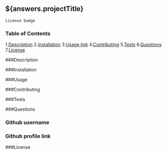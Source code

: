  ## ${answers.projectTitle}
    License badge

### Table of Contents
1.[Description](#desc)
2.[Installation](#install)
3.[Usage link](#use)
4.[Contributing](#contrib)
5.[Tests](#test)
6.[Questions](#quest)
7.[License](#license)

###<a name="desc">Description</a>

###<a name="install">Installation</a>

###<a name="use">Usage</a>

###<a name="contrib">Contributing</a>

###<a name="test">Tests</a>

###<a name="quest">Questions</a>
### Github username
### Github profile link

###<a name="license">License</a>